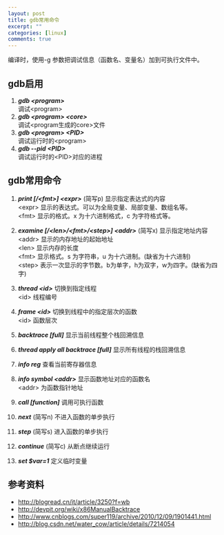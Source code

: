 ```yaml
---
layout: post
title: gdb常用命令
excerpt: ""
categories: [linux]
comments: true
---
```


编译时，使用-g 参数把调试信息（函数名、变量名）加到可执行文件中。


## gdb启用
1. ***gdb \<program\>***  
    调试\<program\>
2. ***gdb \<program\> \<core\>***  
    调试\<program生成的core\>文件
3. ***gdb \<program\> \<PID\>***  
    调试运行时的\<program\>
4. ***gdb --pid \<PID\>***  
    调试运行时的\<PID\>对应的进程

## gdb常用命令
1. ***print [/\<fmt\>] \<expr\>*** (简写p) 显示指定表达式的内容  
	\<expr\> 显示的表达式。可以为全局变量、局部变量、数组名等。  
	\<fmt\>  显示的格式。x 为十六进制格式，c 为字符格式等。

2. ***examine [/\<len\>/\<fmt\>/\<step\>] \<addr\>*** (简写x) 显示指定地址内容
	\<addr\> 显示的内存地址的起始地址  
	\<len\> 显示内存的长度  
	\<fmt\> 显示格式。s 为字符串，u 为十六进制。(缺省为十六进制)  
	\<step\> 表示一次显示的字节数。b为单字，h为双字，w为四字。(缺省为四字)

3. ***thread \<id\>*** 切换到指定线程  
	\<id\> 线程编号  

4. ***frame \<id\>*** 切换到线程中的指定层次的函数  
	\<id\> 函数层次

5. ***backtrace [full]*** 显示当前线程整个栈回溯信息

6. ***thread apply all backtrace [full]*** 显示所有线程的栈回溯信息

7. ***info reg*** 查看当前寄存器信息    

8. ***info symbol \<addr\>*** 显示函数地址对应的函数名  
	\<addr\> 为函数指针地址

9. ***call [function]*** 调用可执行函数

10. ***next*** (简写n) 不进入函数的单步执行

11. ***step*** (简写s) 进入函数的单步执行

12. ***continue*** (简写c) 从断点继续运行

13. ***set $var=1*** 定义临时变量 

## 参考资料
* <http://blogread.cn/it/article/3250?f=wb>
* <http://devpit.org/wiki/x86ManualBacktrace>
* <http://www.cnblogs.com/super119/archive/2010/12/09/1901441.html>
* <http://blog.csdn.net/water_cow/article/details/7214054>